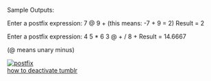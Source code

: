 Sample Outputs: 
 
Enter a postfix expression: 7 @ 9 + (this means: -7 + 9 = 2) Result = 2 
 
Enter a postfix expression: 4 5 * 6 3 @ + / 8 + Result = 14.6667
 
(@ means unary minus)

<a href="https://imgbb.com/"><img src="https://image.ibb.co/kHAOuo/postfix.png" alt="postfix" border="0"></a><br /><a target='_blank' href='https://deleteacc.com/tumblr'>how to deactivate tumblr</a><br />
